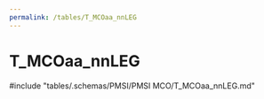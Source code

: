 ```yaml
---
permalink: /tables/T_MCOaa_nnLEG
---
```

# T_MCOaa_nnLEG
<!-- SPDX-License-Identifier: MPL-2.0 -->

<!-- ATTENTION : Ne pas supprimer ou modifier la ligne ci-dessous -->
#include "tables/.schemas/PMSI/PMSI MCO/T_MCOaa_nnLEG.md"
<!-- ATTENTION : Ne pas supprimer ou modifier la ligne ci-dessus -->

